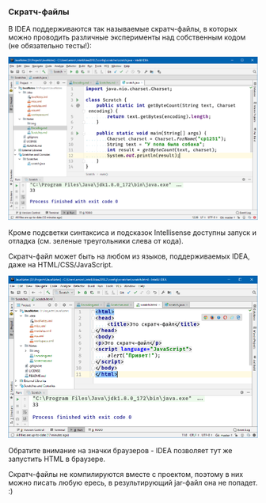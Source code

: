 ### Скратч-файлы

В IDEA поддерживаются так называемые скратч-файлы, в которых можно проводить различные эксперименты над собственным кодом (не обязательно тесты!):

![scratch](img/scratch.png)

Кроме подсветки синтаксиса и подсказок Intellisense доступны запуск и отладка (см. зеленые треугольники слева от кода).

Скратч-файл может быть на любом из языков, поддерживаемых IDEA, даже на HTML/CSS/JavaScript.

![scratch2](img/scratch2.png)

Обратите внимание на значки браузеров - IDEA позволяет тут же запустить HTML в браузере.

Скратч-файлы не компилируются вместе с проектом, поэтому в них можно писать любую ересь, в результирующий jar-файл она не попадет. :)

